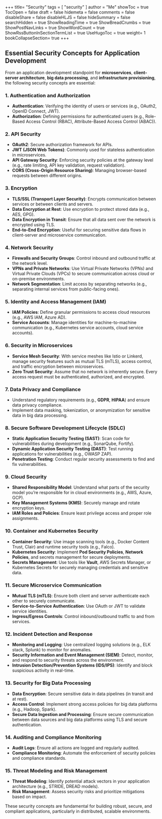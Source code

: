 +++
title= "Security"
tags = [ "security" ]
author = "Me"
showToc = true
TocOpen = false
draft = false
hidemeta = false
comments = false
disableShare = false
disableHLJS = false
hideSummary = false
searchHidden = true
ShowReadingTime = true
ShowBreadCrumbs = true
ShowPostNavLinks = true
ShowWordCount = true
ShowRssButtonInSectionTermList = true
UseHugoToc = true
weight= 1
bookCollapseSection= true
+++

## Essential Security Concepts for Application Development

From an application development standpoint for **microservices**, **client-server architecture**, **big data processing**, and **infrastructure provisioning**, the following security concepts are essential:

### 1. Authentication and Authorization
- **Authentication**: Verifying the identity of users or services (e.g., OAuth2, OpenID Connect, JWT).
- **Authorization**: Defining permissions for authenticated users (e.g., Role-Based Access Control (RBAC), Attribute-Based Access Control (ABAC)).

### 2. API Security
- **OAuth2**: Secure authorization framework for APIs.
- **JWT (JSON Web Tokens)**: Commonly used for stateless authentication in microservices.
- **API Gateway Security**: Enforcing security policies at the gateway level (e.g., rate limiting, API key validation, request validation).
- **CORS (Cross-Origin Resource Sharing)**: Managing browser-based requests between different origins.

### 3. Encryption
- **TLS/SSL (Transport Layer Security)**: Encrypts communication between services or between clients and servers.
- **Data Encryption at Rest**: Use encryption to protect stored data (e.g., AES, GPG).
- **Data Encryption in Transit**: Ensure that all data sent over the network is encrypted using TLS.
- **End-to-End Encryption**: Useful for securing sensitive data flows in client-server and microservice communication.

### 4. Network Security
- **Firewalls and Security Groups**: Control inbound and outbound traffic at the network level.
- **VPNs and Private Networks**: Use Virtual Private Networks (VPNs) and Virtual Private Clouds (VPCs) to secure communication across cloud or on-premise environments.
- **Network Segmentation**: Limit access by separating networks (e.g., separating internal services from public-facing ones).

### 5. Identity and Access Management (IAM)
- **IAM Policies**: Define granular permissions to access cloud resources (e.g., AWS IAM, Azure AD).
- **Service Accounts**: Manage identities for machine-to-machine communication (e.g., Kubernetes service accounts, cloud service accounts).

### 6. Security in Microservices
- **Service Mesh Security**: With service meshes like Istio or Linkerd, manage security features such as mutual TLS (mTLS), access control, and traffic encryption between microservices.
- **Zero Trust Security**: Assume that no network is inherently secure. Every access request must be authenticated, authorized, and encrypted.

### 7. Data Privacy and Compliance
- Understand regulatory requirements (e.g., **GDPR**, **HIPAA**) and ensure data privacy compliance.
- Implement data masking, tokenization, or anonymization for sensitive data in big data processing.

### 8. Secure Software Development Lifecycle (SDLC)
- **Static Application Security Testing (SAST)**: Scan code for vulnerabilities during development (e.g., SonarQube, Fortify).
- **Dynamic Application Security Testing (DAST)**: Test running applications for vulnerabilities (e.g., OWASP ZAP).
- **Penetration Testing**: Conduct regular security assessments to find and fix vulnerabilities.

### 9. Cloud Security
- **Shared Responsibility Model**: Understand what parts of the security model you’re responsible for in cloud environments (e.g., AWS, Azure, GCP).
- **Key Management Systems (KMS)**: Securely manage and rotate encryption keys.
- **IAM Roles and Policies**: Ensure least privilege access and proper role assignments.

### 10. Container and Kubernetes Security
- **Container Security**: Use image scanning tools (e.g., Docker Content Trust, Clair) and runtime security tools (e.g., Falco).
- **Kubernetes Security**: Implement **Pod Security Policies**, **Network Policies**, and secrets management for secure deployments.
- **Secrets Management**: Use tools like **Vault**, AWS Secrets Manager, or Kubernetes Secrets for securely managing credentials and sensitive data.

### 11. Secure Microservice Communication
- **Mutual TLS (mTLS)**: Ensure both client and server authenticate each other to securely communicate.
- **Service-to-Service Authentication**: Use OAuth or JWT to validate service identities.
- **Ingress/Egress Controls**: Control inbound/outbound traffic to and from services.

### 12. Incident Detection and Response
- **Monitoring and Logging**: Use centralized logging solutions (e.g., ELK stack, Splunk) to monitor for anomalies.
- **Security Information and Event Management (SIEM)**: Detect, monitor, and respond to security threats across the environment.
- **Intrusion Detection/Prevention Systems (IDS/IPS)**: Identify and block suspicious activity in real-time.

### 13. Security for Big Data Processing
- **Data Encryption**: Secure sensitive data in data pipelines (in transit and at rest).
- **Access Control**: Implement strong access policies for big data platforms (e.g., Hadoop, Spark).
- **Secure Data Ingestion and Processing**: Ensure secure communication between data sources and big data platforms using TLS and secure authentication.

### 14. Auditing and Compliance Monitoring
- **Audit Logs**: Ensure all actions are logged and regularly audited.
- **Compliance Monitoring**: Automate the enforcement of security policies and compliance standards.

### 15. Threat Modeling and Risk Management
- **Threat Modeling**: Identify potential attack vectors in your application architecture (e.g., STRIDE, DREAD models).
- **Risk Management**: Assess security risks and prioritize mitigations based on impact.

These security concepts are fundamental for building robust, secure, and compliant applications, particularly in distributed, scalable environments.
